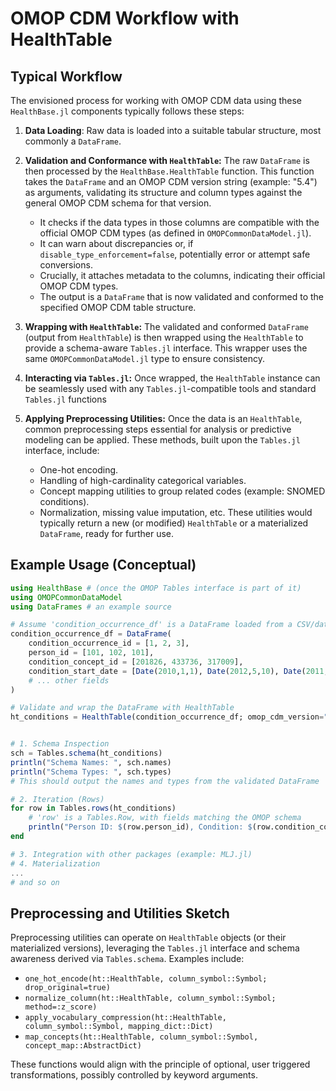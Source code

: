# OMOP CDM Workflow with HealthTable

## Typical Workflow

The envisioned process for working with OMOP CDM data using these `HealthBase.jl` components typically follows these steps:

1.  **Data Loading**:
    Raw data is loaded into a suitable tabular structure, most commonly a `DataFrame`.

2.  **Validation and Conformance with `HealthTable`:**
    The raw `DataFrame` is then processed by the `HealthBase.HealthTable` function. This function takes the `DataFrame` and an OMOP CDM version string (example: "5.4") as arguments, validating its structure and column types against the general OMOP CDM schema for that version.
    *   It checks if the data types in those columns are compatible with the official OMOP CDM types (as defined in `OMOPCommonDataModel.jl`).
    *   It can warn about discrepancies or, if `disable_type_enforcement=false`, potentially error or attempt safe conversions.
    *   Crucially, it attaches metadata to the columns, indicating their official OMOP CDM types.
    *   The output is a `DataFrame` that is now validated and conformed to the specified OMOP CDM table structure.

3.  **Wrapping with `HealthTable`:**
    The validated and conformed `DataFrame` (output from `HealthTable`) is then wrapped using the `HealthTable` to provide a schema-aware `Tables.jl` interface. This wrapper uses the same `OMOPCommonDataModel.jl` type to ensure consistency.

4.  **Interacting via `Tables.jl`:**
    Once wrapped, the `HealthTable` instance can be seamlessly used with any `Tables.jl`-compatible tools and standard `Tables.jl` functions

5.  **Applying Preprocessing Utilities:**
    Once the data is an `HealthTable`, common preprocessing steps essential for analysis or predictive modeling can be applied. These methods, built upon the `Tables.jl` interface, include:
    *   One-hot encoding.
    *   Handling of high-cardinality categorical variables.
    *   Concept mapping utilities to group related codes (example: SNOMED conditions).
    *   Normalization, missing value imputation, etc.
    These utilities would typically return a new (or modified) `HealthTable` or a materialized `DataFrame`, ready for further use.


## Example Usage (Conceptual)

```julia
using HealthBase # (once the OMOP Tables interface is part of it)
using OMOPCommonDataModel
using DataFrames # an example source

# Assume 'condition_occurrence_df' is a DataFrame loaded from a CSV/database
condition_occurrence_df = DataFrame(
    condition_occurrence_id = [1, 2, 3],
    person_id = [101, 102, 101],
    condition_concept_id = [201826, 433736, 317009],
    condition_start_date = [Date(2010,1,1), Date(2012,5,10), Date(2011,3,15)]
    # ... other fields
)

# Validate and wrap the DataFrame with HealthTable
ht_conditions = HealthTable(condition_occurrence_df; omop_cdm_version="v5.4.0")


# 1. Schema Inspection
sch = Tables.schema(ht_conditions)
println("Schema Names: ", sch.names)
println("Schema Types: ", sch.types)
# This should output the names and types from the validated DataFrame

# 2. Iteration (Rows)
for row in Tables.rows(ht_conditions)
    # 'row' is a Tables.Row, with fields matching the OMOP schema
    println("Person ID: $(row.person_id), Condition: $(row.condition_concept_id)")
end

# 3. Integration with other packages (example: MLJ.jl)
# 4. Materialization
...
# and so on
```

## Preprocessing and Utilities Sketch

Preprocessing utilities can operate on `HealthTable` objects (or their materialized versions), leveraging the `Tables.jl` interface and schema awareness derived via `Tables.schema`. Examples include:

- `one_hot_encode(ht::HealthTable, column_symbol::Symbol; drop_original=true)`
- `normalize_column(ht::HealthTable, column_symbol::Symbol; method=:z_score)`
- `apply_vocabulary_compression(ht::HealthTable, column_symbol::Symbol, mapping_dict::Dict)`
- `map_concepts(ht::HealthTable, column_symbol::Symbol, concept_map::AbstractDict)`

These functions would align with the principle of optional, user triggered transformations, possibly controlled by keyword arguments.
